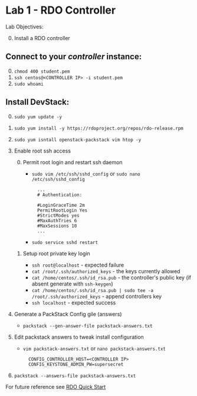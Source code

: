 # Lab 1 - RDO Controller

  Lab Objectives:

  0. Install a RDO controller

## Connect to your _controller_ instance:
  0. `chmod 400 student.pem`
  0. `ssh centos@<CONTROLLER IP> -i student.pem`
  0. `sudo whoami` 

## Install DevStack:


  0. `sudo yum update -y`
  0. `sudo yum install -y https://rdoproject.org/repos/rdo-release.rpm`
  0. `sudo yum isntall openstack-packstack vim htop -y`
  0. Enable root ssh access

     0. Permit root login and restart ssh daemon
      
        * `sudo vim /etc/ssh/sshd_config` or `sudo nano /etc/ssh/sshd_config`
       
          ``` 
            ...
            # Authentication:

            #LoginGraceTime 2m
            PermitRootLogin Yes
            #StrictModes yes
            #MaxAuthTries 6
            #MaxSessions 10
            ...
          ```

        *  `sudo service sshd restart`

     0. Setup root private key login
        * `ssh root@localhost` - expected failure
        * `cat /root/.ssh/authorized_keys` - the keys currently allowed
        * `cat /home/centos/.ssh/id_rsa.pub` - the controller's public key (if absent generate with `ssh-keygen`)
        * `cat /home/centos/.ssh/id_rsa.pub | sudo tee -a /root/.ssh/authorized_keys` - append controllers key
        * `ssh localhost` - expected success

  0. Generate a PackStack Config gile (answers)

     * `packstack --gen-answer-file packstack-answers.txt`

  0. Edit packstack answers to tweak install configuration 
  
     * `vim packstack-answers.txt` or `nano packstack-answers.txt`

       ```
         CONFIG_CONTROLLER_HOST=<CONTROLLER IP> 
         CONFIG_KEYSTONE_ADMIN_PW=supersecret

       ```


  0. `packstack --answers-file packstack-answers.txt`

  For future reference see [RDO Quick Start](https://www.rdoproject.org/Quickstart)

